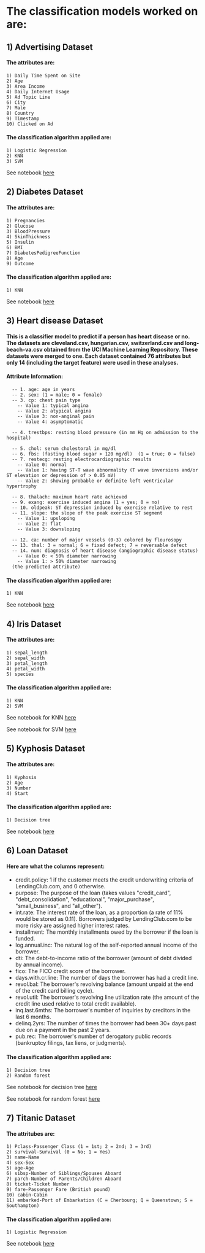 # The classification models worked on are:

## 1) Advertising Dataset

#### The attributes are:

    1) Daily Time Spent on Site    
    2) Age    
    3) Area Income    
    4) Daily Internet Usage    
    5) Ad Topic Line    
    6) City    
    7) Male    
    8) Country    
    9) Timestamp    
    10) Clicked on Ad
    
#### The classification algorithm applied are:

    1) Logistic Regression    
    2) KNN    
    3) SVM
    
See notebook [here](https://github.com/jayashree8/Machine_learning_supervised_models/blob/master/Classification%20models/Advertising%20logistic%20reg%2C%20SVM%20and%20KNN/Advertising%20LogisticRegression%20KNN%20SVM.ipynb)

## 2) Diabetes Dataset

#### The attributes are:

    1) Pregnancies                 
    2) Glucose                     
    3) BloodPressure               
    4) SkinThickness               
    5) Insulin                     
    6) BMI                        
    7) DiabetesPedigreeFunction    
    8) Age                         
    9) Outcome   
    
#### The classification algorithm applied are:

    1) KNN
    
See notebook [here](https://github.com/jayashree8/Machine_learning_supervised_models/blob/master/Classification%20models/Diabetes%20KNN/diabetes%20KNN.ipynb)

## 3) Heart disease Dataset

#### This is a classifier model to predict if a person has heart disease or no. The datasets are cleveland.csv, hungarian.csv, switzerland.csv and long-beach-va.csv obtained from the UCI Machine Learning Repository. These datasets were merged to one. Each dataset contained 76 attributes but only 14 (including the target feature) were used in these analyses.

#### Attribute Information:
   
      -- 1. age: age in years    
      -- 2. sex: (1 = male; 0 = female) 
      -- 3. cp: chest pain type
        -- Value 1: typical angina
        -- Value 2: atypical angina
        -- Value 3: non-anginal pain
        -- Value 4: asymptomatic
      
      -- 4. trestbps: resting blood pressure (in mm Hg on admission to the hospital)

      -- 5. chol: serum cholestoral in mg/dl     
      -- 6. fbs: (fasting blood sugar > 120 mg/dl)  (1 = true; 0 = false)     
      -- 7. restecg: resting electrocardiographic results
        -- Value 0: normal
        -- Value 1: having ST-T wave abnormality (T wave inversions and/or ST elevation or depression of > 0.05 mV)
        -- Value 2: showing probable or definite left ventricular hypertrophy

      -- 8. thalach: maximum heart rate achieved
      -- 9. exang: exercise induced angina (1 = yes; 0 = no)    
      -- 10. oldpeak: ST depression induced by exercise relative to rest   
      -- 11. slope: the slope of the peak exercise ST segment
        -- Value 1: upsloping
        -- Value 2: flat
        -- Value 3: downsloping

      -- 12. ca: number of major vessels (0-3) colored by flourosopy        
      -- 13. thal: 3 = normal; 6 = fixed defect; 7 = reversable defect      
      -- 14. num: diagnosis of heart disease (angiographic disease status)
        -- Value 0: < 50% diameter narrowing
        -- Value 1: > 50% diameter narrowing
      (the predicted attribute)
    
#### The classification algorithm applied are:

    1) KNN
    
See notebook [here](https://github.com/jayashree8/Machine_learning_supervised_models/blob/master/Classification%20models/Heart%20disease%20KNN/heart_disease_uci.ipynb)

## 4) Iris Dataset

#### The attributes are:

    1) sepal_length    
    2) sepal_width    
    3) petal_length    
    4) petal_width    
    5) species 
    
#### The classification algorithm applied are:

    1) KNN    
    2) SVM
    
See notebook for KNN [here](https://github.com/jayashree8/Machine_learning_supervised_models/blob/master/Classification%20models/Iris%20KNN/Iris%20KNN.ipynb)

See notebook for SVM [here](https://github.com/jayashree8/Machine_learning_supervised_models/blob/master/Classification%20models/Iris%20SVM/SVM-Iris.ipynb)

## 5) Kyphosis Dataset

#### The attributes are:

    1) Kyphosis   
    2) Age    
    3) Number    
    4) Start
    
#### The classification algorithm applied are:

    1) Decision tree
    
See notebook [here](https://github.com/jayashree8/Machine_learning_supervised_models/blob/master/Classification%20models/Kyphosis%20decision%20tree/kyphosis%20decision%20tree.ipynb)

## 6) Loan Dataset

#### Here are what the columns represent:

* credit.policy: 1 if the customer meets the credit underwriting criteria of LendingClub.com, and 0 otherwise.
* purpose: The purpose of the loan (takes values "credit_card", "debt_consolidation", "educational", "major_purchase", "small_business", and "all_other").
* int.rate: The interest rate of the loan, as a proportion (a rate of 11% would be stored as 0.11). Borrowers judged by LendingClub.com to be more risky are assigned higher interest rates.
* installment: The monthly installments owed by the borrower if the loan is funded.
* log.annual.inc: The natural log of the self-reported annual income of the borrower.
* dti: The debt-to-income ratio of the borrower (amount of debt divided by annual income).
* fico: The FICO credit score of the borrower.
* days.with.cr.line: The number of days the borrower has had a credit line.
* revol.bal: The borrower's revolving balance (amount unpaid at the end of the credit card billing cycle).
* revol.util: The borrower's revolving line utilization rate (the amount of the credit line used relative to total credit available).
* inq.last.6mths: The borrower's number of inquiries by creditors in the last 6 months.
* delinq.2yrs: The number of times the borrower had been 30+ days past due on a payment in the past 2 years.
* pub.rec: The borrower's number of derogatory public records (bankruptcy filings, tax liens, or judgments).
    
#### The classification algorithm applied are:

    1) Decision tree    
    2) Random forest
    
See notebook for decision tree [here](https://github.com/jayashree8/Machine_learning_supervised_models/blob/master/Classification%20models/Loan%20decision%20tree/Decision%20Trees%20Project%20.ipynb)

See notebook for random forest [here](https://github.com/jayashree8/Machine_learning_supervised_models/blob/master/Classification%20models/Loan%20random%20forest/loan%20data%20decision%20tree%20random%20forest.ipynb)

## 7) Titanic Dataset

#### The attritubes are:

    1) Pclass-Passenger Class (1 = 1st; 2 = 2nd; 3 = 3rd)
    2) survival-Survival (0 = No; 1 = Yes)
    3) name-Name
    4) sex-Sex
    5) age-Age
    6) sibsp-Number of Siblings/Spouses Aboard
    7) parch-Number of Parents/Children Aboard
    8) ticket-Ticket Number
    9) fare-Passenger Fare (British pound)
    10) cabin-Cabin
    11) embarked-Port of Embarkation (C = Cherbourg; Q = Queenstown; S = Southampton)
    
#### The classification algorithm applied are:

    1) Logistic Regression
    
See notebook [here](https://github.com/jayashree8/Machine_learning_supervised_models/blob/master/Classification%20models/Titanic%20logistic%20reg/Titanic%20logistic%20regression.ipynb)